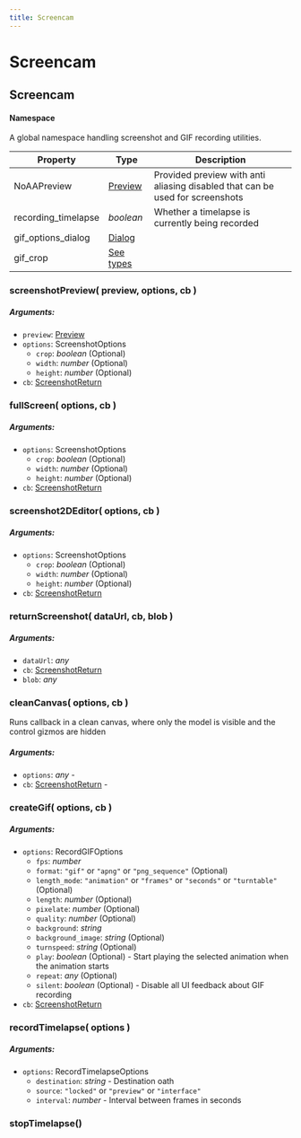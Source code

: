 ```yaml
---
title: Screencam
---
```


# Screencam
## Screencam
#### Namespace

A global namespace handling screenshot and GIF recording utilities.

| Property | Type | Description |
| -------- | ---- | ----------- |
| NoAAPreview | [Preview](preview#preview-1) | Provided preview with anti aliasing disabled that can be used for screenshots |
| recording_timelapse | *boolean* | Whether a timelapse is currently being recorded |
| gif_options_dialog | [Dialog](dialog#dialog-1) |  |
| gif_crop | [See types](https://github.com/JannisX11/blockbench-types/blob/c2ec864/types/screencam.d.ts#L45) |  |

### screenshotPreview( preview, options, cb )
##### Arguments:
* `preview`: [Preview](preview#preview-1)
* `options`: ScreenshotOptions
	* `crop`: *boolean* (Optional)
	* `width`: *number* (Optional)
	* `height`: *number* (Optional)
* `cb`: [ScreenshotReturn](https://github.com/JannisX11/blockbench-types/blob/c2ec864/types/screencam.d.ts#L30)


### fullScreen( options, cb )
##### Arguments:
* `options`: ScreenshotOptions
	* `crop`: *boolean* (Optional)
	* `width`: *number* (Optional)
	* `height`: *number* (Optional)
* `cb`: [ScreenshotReturn](https://github.com/JannisX11/blockbench-types/blob/c2ec864/types/screencam.d.ts#L30)


### screenshot2DEditor( options, cb )
##### Arguments:
* `options`: ScreenshotOptions
	* `crop`: *boolean* (Optional)
	* `width`: *number* (Optional)
	* `height`: *number* (Optional)
* `cb`: [ScreenshotReturn](https://github.com/JannisX11/blockbench-types/blob/c2ec864/types/screencam.d.ts#L30)


### returnScreenshot( dataUrl, cb, blob )
##### Arguments:
* `dataUrl`: *any*
* `cb`: [ScreenshotReturn](https://github.com/JannisX11/blockbench-types/blob/c2ec864/types/screencam.d.ts#L30)
* `blob`: *any*


### cleanCanvas( options, cb )
Runs callback in a clean canvas, where only the model is visible and the control gizmos are hidden

##### Arguments:
* `options`: *any* -
* `cb`: [ScreenshotReturn](https://github.com/JannisX11/blockbench-types/blob/c2ec864/types/screencam.d.ts#L30) -


### createGif( options, cb )
##### Arguments:
* `options`: RecordGIFOptions
	* `fps`: *number*
	* `format`: `"gif"` or `"apng"` or `"png_sequence"` (Optional)
	* `length_mode`: `"animation"` or `"frames"` or `"seconds"` or `"turntable"` (Optional)
	* `length`: *number* (Optional)
	* `pixelate`: *number* (Optional)
	* `quality`: *number* (Optional)
	* `background`: *string*
	* `background_image`: *string* (Optional)
	* `turnspeed`: *string* (Optional)
	* `play`: *boolean* (Optional) - Start playing the selected animation when the animation starts
	* `repeat`: *any* (Optional)
	* `silent`: *boolean* (Optional) - Disable all UI feedback about GIF recording
* `cb`: [ScreenshotReturn](https://github.com/JannisX11/blockbench-types/blob/c2ec864/types/screencam.d.ts#L30)


### recordTimelapse( options )
##### Arguments:
* `options`: RecordTimelapseOptions
	* `destination`: *string* - Destination oath
	* `source`: `"locked"` or `"preview"` or `"interface"`
	* `interval`: *number* - Interval between frames in seconds


### stopTimelapse()


